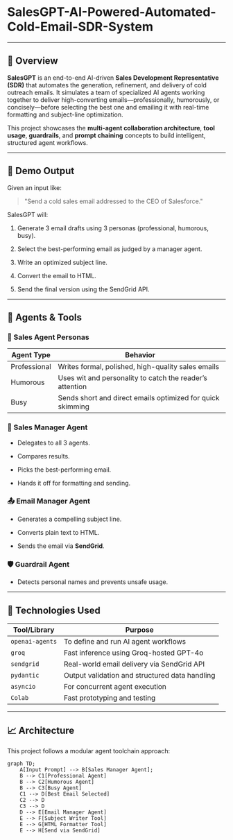 # SalesGPT-AI-Powered-Automated-Cold-Email-SDR-System
---
## 📌 Overview

**SalesGPT** is an end-to-end AI-driven **Sales Development Representative (SDR)** that automates the generation, refinement, and delivery of cold outreach emails. It simulates a team of specialized AI agents working together to deliver high-converting emails—professionally, humorously, or concisely—before selecting the best one and emailing it with real-time formatting and subject-line optimization.

This project showcases the **multi-agent collaboration architecture**, **tool usage**, **guardrails**, and **prompt chaining** concepts to build intelligent, structured agent workflows.

---

## 🚀 Demo Output

Given an input like:

> "Send a cold sales email addressed to the CEO of Salesforce."

SalesGPT will:

1. Generate 3 email drafts using 3 personas (professional, humorous, busy).
   
2. Select the best-performing email as judged by a manager agent.
   
3. Write an optimized subject line.
   
4. Convert the email to HTML.
   
5. Send the final version using the SendGrid API.

---

## 🧠 Agents & Tools

### 🤹 Sales Agent Personas

| Agent Type     | Behavior                                                   |
|----------------|------------------------------------------------------------|
| Professional   | Writes formal, polished, high-quality sales emails         |
| Humorous       | Uses wit and personality to catch the reader’s attention   |
| Busy           | Sends short and direct emails optimized for quick skimming|

### 🧠 Sales Manager Agent

- Delegates to all 3 agents.
  
- Compares results.
  
- Picks the best-performing email.
  
- Hands it off for formatting and sending.

### 📤 Email Manager Agent

- Generates a compelling subject line.
  
- Converts plain text to HTML.
  
- Sends the email via **SendGrid**.

### 🛡️ Guardrail Agent

- Detects personal names and prevents unsafe usage.

---

## 🔧 Technologies Used

| Tool/Library     | Purpose                                           |
|------------------|---------------------------------------------------|
| `openai-agents`  | To define and run AI agent workflows              |
| `groq`           | Fast inference using Groq-hosted GPT-4o           |
| `sendgrid`       | Real-world email delivery via SendGrid API       |
| `pydantic`       | Output validation and structured data handling    |
| `asyncio`        | For concurrent agent execution                    |
| `Colab`          | Fast prototyping and testing                      |

---
## 📈 Architecture

This project follows a modular agent toolchain approach:

```mermaid
graph TD;
    A[Input Prompt] --> B[Sales Manager Agent];
    B --> C1[Professional Agent]
    B --> C2[Humorous Agent]
    B --> C3[Busy Agent]
    C1 --> D[Best Email Selected]
    C2 --> D
    C3 --> D
    D --> E[Email Manager Agent]
    E --> F[Subject Writer Tool]
    E --> G[HTML Formatter Tool]
    E --> H[Send via SendGrid]
```
